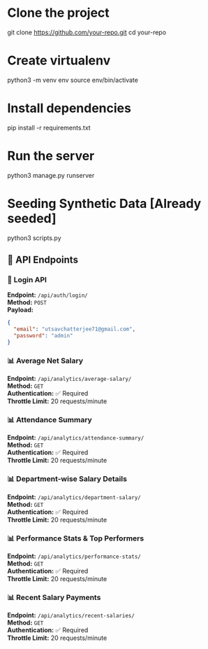 # Clone the project
git clone https://github.com/your-repo.git
cd your-repo

# Create virtualenv
python3 -m venv env
source env/bin/activate

# Install dependencies
pip install -r requirements.txt

# Run the server
python3 manage.py runserver

# Seeding Synthetic Data [Already seeded]
python3 scripts.py

## 📡 API Endpoints

### 🔐 **Login API**

**Endpoint:** `/api/auth/login/`  
**Method:** `POST`  
**Payload:**

```json
{
  "email": "utsavchatterjee71@gmail.com",
  "password": "admin"
}
```

### 📊 **Average Net Salary**

**Endpoint:** `/api/analytics/average-salary/`  
**Method:** `GET`  
**Authentication:** ✅ Required  
**Throttle Limit:** 20 requests/minute  


### 📊 **Attendance Summary**

**Endpoint:** `/api/analytics/attendance-summary/`  
**Method:** `GET`  
**Authentication:** ✅ Required  
**Throttle Limit:** 20 requests/minute  


### 📊 **Department-wise Salary Details**

**Endpoint:** `/api/analytics/department-salary/`  
**Method:** `GET`  
**Authentication:** ✅ Required  
**Throttle Limit:** 20 requests/minute  

### 📊 **Performance Stats & Top Performers**

**Endpoint:** `/api/analytics/performance-stats/`  
**Method:** `GET`  
**Authentication:** ✅ Required  
**Throttle Limit:** 20 requests/minute  


### 📊 **Recent Salary Payments**

**Endpoint:** `/api/analytics/recent-salaries/`  
**Method:** `GET`  
**Authentication:** ✅ Required  
**Throttle Limit:** 20 requests/minute  